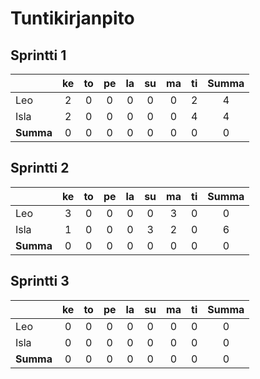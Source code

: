 # Tuntikirjanpito

## Sprintti 1
|         |ke|to|pe|la|su|ma|ti|**Summa**|
|---------|:----:|:----:|:----:|:----:|:----:|:----:|:----:|:-------:|
| Leo     | 2    | 0    | 0    | 0    | 0    | 0    | 2    |   4   |
| Isla    | 2    | 0    | 0    | 0    | 0    | 0    | 4    |   4   |
|**Summa**| 0    | 0    | 0    | 0    | 0    | 0    | 0    |   0   |

## Sprintti 2

|         |ke|to|pe|la|su|ma|ti|**Summa**|
|---------|:----:|:----:|:----:|:----:|:----:|:----:|:----:|:-------:|
| Leo     | 3    | 0    | 0    | 0    | 0    | 3    | 0    |   0   |
| Isla    | 1    | 0    | 0    | 0    | 3    | 2    | 0    |   6   |
|**Summa**| 0    | 0    | 0    | 0    | 0    | 0    | 0    |   0   |

## Sprintti 3

|         |ke|to|pe|la|su|ma|ti|**Summa**|
|---------|:----:|:----:|:----:|:----:|:----:|:----:|:----:|:-------:|
| Leo     | 0    | 0    | 0    | 0    | 0    | 0    | 0    |   0   |
| Isla    | 0    | 0    | 0    | 0    | 0    | 0    | 0    |   0   |
|**Summa**| 0    | 0    | 0    | 0    | 0    | 0    | 0    |   0   |
